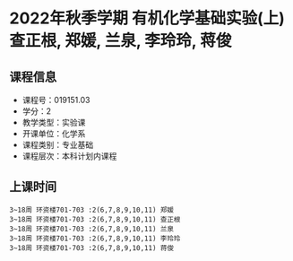 # 2022年秋季学期 有机化学基础实验(上) 查正根, 郑媛, 兰泉, 李玲玲, 蒋俊






## 课程信息

- 课程号：019151.03
- 学分：2
- 教学类型：实验课
- 开课单位：化学系
- 课程类别：专业基础
- 课程层次：本科计划内课程

## 上课时间

```
3~18周 环资楼701-703 :2(6,7,8,9,10,11) 郑媛
3~18周 环资楼701-703 :2(6,7,8,9,10,11) 查正根
3~18周 环资楼701-703 :2(6,7,8,9,10,11) 兰泉
3~18周 环资楼701-703 :2(6,7,8,9,10,11) 李玲玲
3~18周 环资楼701-703 :2(6,7,8,9,10,11) 蒋俊
```

